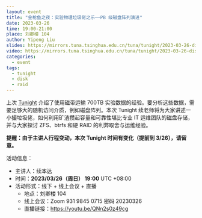 ```yaml
---
layout: event
title: "金枪鱼之夜：实验物理垃圾佬之乐——PB 级磁盘阵列演进"
date: 2023-03-26
time: 19:00-21:00
place: 刘卿楼 104
author: Yipeng Liu
slides: https://mirrors.tuna.tsinghua.edu.cn/tuna/tunight/2023-03-26-disk-array/slides.pdf
video: https://mirrors.tuna.tsinghua.edu.cn/tuna/tunight/2023-03-26-disk-array/video.mp4
categories:
  - event
tags:
  - tunight
  - disk
  - raid
---
```


上次 [Tunight](https://tuna.moe/event/2022/lto-practice/) 介绍了使用磁带运输 700TB 实验数据的经验。要分析这些数据，需要足够大的随机访问介质，例如磁盘阵列。本次 Tunight 续老师将为大家讲述一小撮垃圾佬，如何利用矿渣攒起容量和可靠性堪比专业 IT 运维团队的磁盘存储，并与大家探讨 ZFS、btrfs 和硬 RAID 的利弊取舍与运维经验。

**提醒：由于主讲人行程变动，本次 Tunight 时间有变化（提前到 3/26），请留意。**

活动信息：

* 主讲人：续本达
* 时间：**2023/03/26（周日） 19:00** UTC +08:00
* 活动形式：线下 + 线上会议 + 直播
  * 地点：刘卿楼 104
  * 线上会议：Zoom 931 9845 0715 密码 20230326
  * 直播链接：https://youtu.be/QNn2s0z49cg
